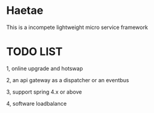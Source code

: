 # Haetae
This is a incompete lightweight micro service framework 

# TODO LIST
1, online upgrade and hotswap

2, an api gateway as a dispatcher or an eventbus

3, support spring 4.x or above

4, software loadbalance
